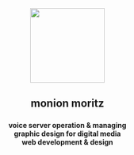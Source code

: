 <div align="center">
  <img height="150" src="https://i.postimg.cc/B6d6C0P8/mo.png"  />
</div>

###

<h2 align="center">monion moritz</h2>

###

<h4 align="center">voice server operation & managing<br>graphic design for digital media<br>web development & design</h4>

###
